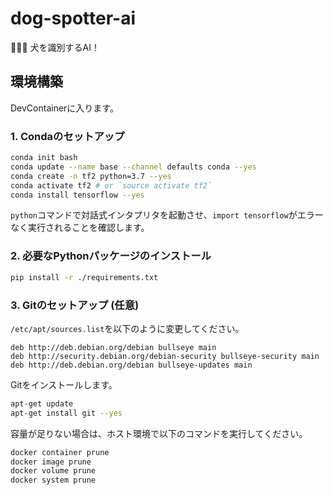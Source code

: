 # dog-spotter-ai

🐩🐩🐩 犬を識別するAI！  

## 環境構築

DevContainerに入ります。  

### 1. Condaのセットアップ

```bash
conda init bash
conda update --name base --channel defaults conda --yes
conda create -n tf2 python=3.7 --yes
conda activate tf2 # or `source activate tf2`
conda install tensorflow --yes
```

`python`コマンドで対話式インタプリタを起動させ、`import tensorflow`がエラーなく実行されることを確認します。  

### 2. 必要なPythonパッケージのインストール

```bash
pip install -r ./requirements.txt
```

### 3. Gitのセットアップ (任意)

`/etc/apt/sources.list`を以下のように変更してください。  

```file
deb http://deb.debian.org/debian bullseye main
deb http://security.debian.org/debian-security bullseye-security main
deb http://deb.debian.org/debian bullseye-updates main
```

Gitをインストールします。  

```bash
apt-get update
apt-get install git --yes
```

容量が足りない場合は、ホスト環境で以下のコマンドを実行してください。  

```bash
docker container prune
docker image prune
docker volume prune
docker system prune
```
